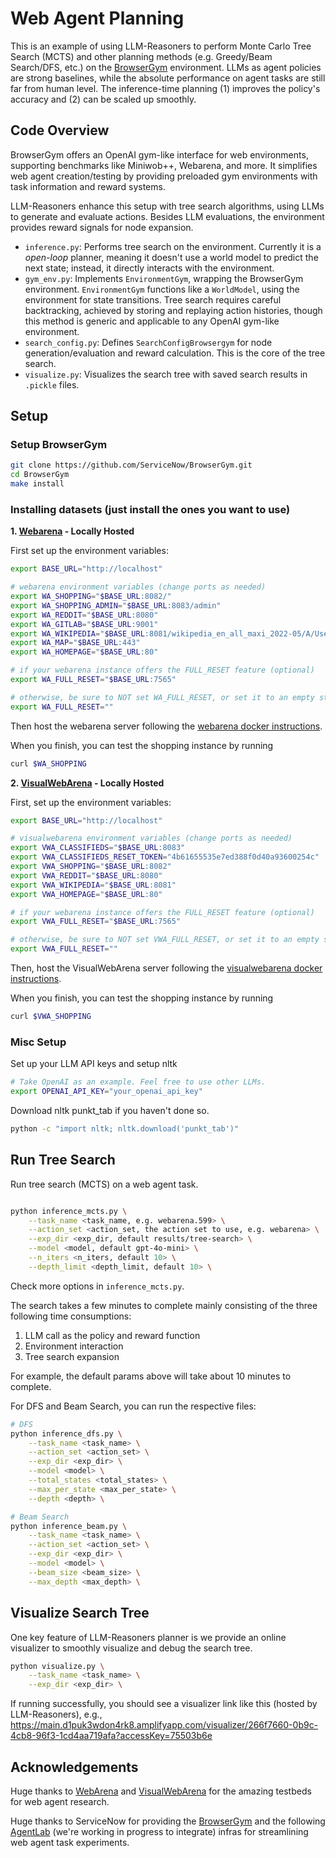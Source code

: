 # Web Agent Planning

This is an example of using LLM-Reasoners to perform Monte Carlo Tree Search (MCTS) and other planning methods (e.g. Greedy/Beam Search/DFS, etc.) on the [BrowserGym](https://github.com/ServiceNow/BrowserGym) environment. LLMs as agent policies are strong baselines, while the absolute performance on agent tasks are still far from human level. The inference-time planning (1) improves the policy's accuracy and (2) can be scaled up smoothly.

## Code Overview

BrowserGym offers an OpenAI gym-like interface for web environments, supporting benchmarks like Miniwob++, Webarena, and more. It simplifies web agent creation/testing by providing preloaded gym environments with task information and reward systems.

LLM-Reasoners enhance this setup with tree search algorithms, using LLMs to generate and evaluate actions. Besides LLM evaluations, the environment provides reward signals for node expansion.

- `inference.py`: Performs tree search on the environment. Currently it is a *open-loop* planner, meaning it doesn't use a world model to predict the next state; instead, it directly interacts with the environment.
- `gym_env.py`: Implements `EnvironmentGym`, wrapping the BrowserGym environment. `EnvironmentGym` functions like a `WorldModel`, using the environment for state transitions. Tree search requires careful backtracking, achieved by storing and replaying action histories, though this method is generic and applicable to any OpenAI gym-like environment.
- `search_config.py`: Defines `SearchConfigBrowsergym` for node generation/evaluation and reward calculation. This is the core of the tree search.
- `visualize.py`: Visualizes the search tree with saved search results in `.pickle` files.

## Setup

### Setup BrowserGym
```bash
git clone https://github.com/ServiceNow/BrowserGym.git
cd BrowserGym
make install
```

### Installing datasets (just install the ones you want to use)

**1. [Webarena](https://webarena.dev/) - Locally Hosted**

First set up the environment variables:
```bash
export BASE_URL="http://localhost"

# webarena environment variables (change ports as needed)
export WA_SHOPPING="$BASE_URL:8082/"
export WA_SHOPPING_ADMIN="$BASE_URL:8083/admin"
export WA_REDDIT="$BASE_URL:8080"
export WA_GITLAB="$BASE_URL:9001"
export WA_WIKIPEDIA="$BASE_URL:8081/wikipedia_en_all_maxi_2022-05/A/User:The_other_Kiwix_guy/Landing"
export WA_MAP="$BASE_URL:443"
export WA_HOMEPAGE="$BASE_URL:80"

# if your webarena instance offers the FULL_RESET feature (optional)
export WA_FULL_RESET="$BASE_URL:7565"

# otherwise, be sure to NOT set WA_FULL_RESET, or set it to an empty string
export WA_FULL_RESET=""
```

Then host the webarena server following the [webarena docker instructions](https://github.com/web-arena-x/webarena/blob/main/environment_docker/README.md). 

When you finish, you can test the shopping instance by running

```bash
curl $WA_SHOPPING
```

**2. [VisualWebArena](https://jykoh.com/vwa) - Locally Hosted** 

First, set up the environment variables:
```bash
export BASE_URL="http://localhost"

# visualwebarena environment variables (change ports as needed)
export VWA_CLASSIFIEDS="$BASE_URL:8083"
export VWA_CLASSIFIEDS_RESET_TOKEN="4b61655535e7ed388f0d40a93600254c"
export VWA_SHOPPING="$BASE_URL:8082"
export VWA_REDDIT="$BASE_URL:8080"
export VWA_WIKIPEDIA="$BASE_URL:8081"
export VWA_HOMEPAGE="$BASE_URL:80"

# if your webarena instance offers the FULL_RESET feature (optional)
export VWA_FULL_RESET="$BASE_URL:7565"

# otherwise, be sure to NOT set VWA_FULL_RESET, or set it to an empty string
export VWA_FULL_RESET=""
```

Then, host the VisualWebArena server following the [visualwebarena docker instructions](https://github.com/web-arena-x/visualwebarena/blob/main/environment_docker/README.md).

When you finish, you can test the shopping instance by running

```bash
curl $VWA_SHOPPING
```

### Misc Setup

Set up your LLM API keys and setup nltk
```bash
# Take OpenAI as an example. Feel free to use other LLMs.
export OPENAI_API_KEY="your_openai_api_key"
```

Download nltk punkt_tab if you haven't done so.
```bash
python -c "import nltk; nltk.download('punkt_tab')"
```

## Run Tree Search

Run tree search (MCTS) on a web agent task.
```bash

python inference_mcts.py \
    --task_name <task_name, e.g. webarena.599> \
    --action_set <action_set, the action set to use, e.g. webarena> \
    --exp_dir <exp_dir, default results/tree-search> \
    --model <model, default gpt-4o-mini> \
    --n_iters <n_iters, default 10> \
    --depth_limit <depth_limit, default 10> \
```
Check more options in `inference_mcts.py`.

The search takes a few minutes to complete mainly consisting of the three following time consumptions:
1. LLM call as the policy and reward function
2. Environment interaction
3. Tree search expansion

For example, the default params above will take about 10 minutes to complete.

For DFS and Beam Search, you can run the respective files:

```bash
# DFS 
python inference_dfs.py \
    --task_name <task_name> \
    --action_set <action_set> \
    --exp_dir <exp_dir> \
    --model <model> \
    --total_states <total_states> \
    --max_per_state <max_per_state> \
    --depth <depth> \

# Beam Search
python inference_beam.py \
    --task_name <task_name> \
    --action_set <action_set> \
    --exp_dir <exp_dir> \
    --model <model> \
    --beam_size <beam_size> \
    --max_depth <max_depth> \

```



## Visualize Search Tree

One key feature of LLM-Reasoners planner is we provide an online visualizer to smoothly visualize and debug the search tree.

```bash
python visualize.py \
    --task_name <task_name> \
    --exp_dir <exp_dir> \
```

If running successfully, you should see a visualizer link like this (hosted by LLM-Reasoners), e.g.,
https://main.d1puk3wdon4rk8.amplifyapp.com/visualizer/266f7660-0b9c-4cb8-96f3-1cd4aa719afa?accessKey=75503b6e



## Acknowledgements

Huge thanks to [WebArena](https://webarena.dev/) and [VisualWebArena](https://jykoh.com/vwa) for the amazing testbeds for web agent research. 

Huge thanks to ServiceNow for providing the [BrowserGym](https://github.com/ServiceNow/BrowserGym) and the following [AgentLab](https://github.com/ServiceNow/AgentLab) (we're working in progress to integrate) infras for streamlining web agent task experiments. 